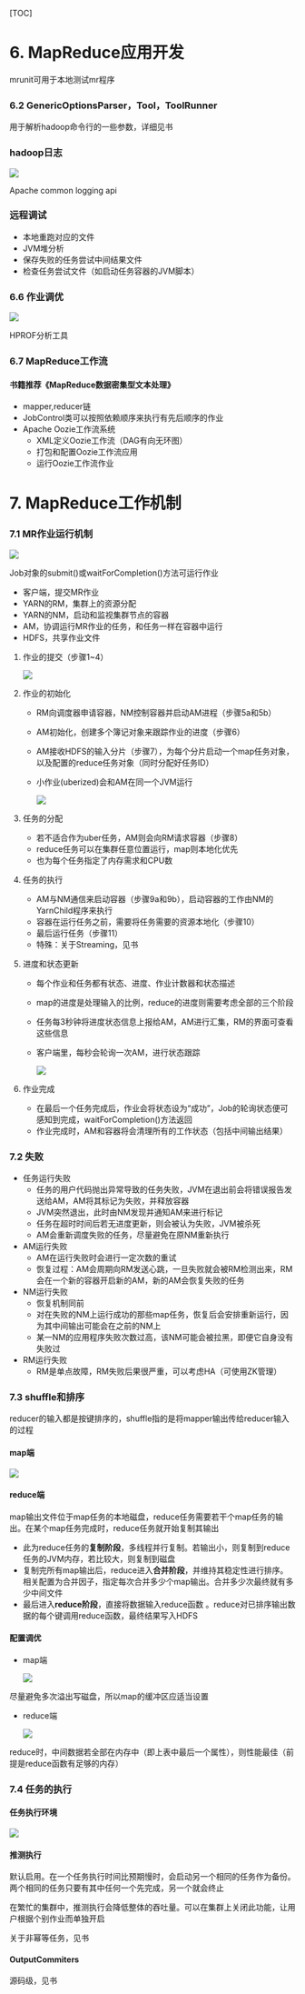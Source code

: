 [TOC]

# 6. MapReduce应用开发

mrunit可用于本地测试mr程序

### 6.2 GenericOptionsParser，Tool，ToolRunner

用于解析hadoop命令行的一些参数，详细见书

### hadoop日志

![](6-1.jpg)

Apache common logging api

### 远程调试

- 本地重跑对应的文件
- JVM堆分析
- 保存失败的任务尝试中间结果文件
- 检查任务尝试文件（如启动任务容器的JVM脚本）

### 6.6 作业调优

![](6-2.jpg)

HPROF分析工具

### 6.7 MapReduce工作流

#### 书籍推荐《MapReduce数据密集型文本处理》

- mapper,reducer链
- JobControl类可以按照依赖顺序来执行有先后顺序的作业
- Apache Oozie工作流系统
  - XML定义Oozie工作流（DAG有向无环图）
  - 打包和配置Oozie工作流应用
  - 运行Oozie工作流作业

# 7. MapReduce工作机制

### 7.1 MR作业运行机制

![](7-1.jpg)

Job对象的submit()或waitForCompletion()方法可运行作业

- 客户端，提交MR作业
- YARN的RM，集群上的资源分配
- YARN的NM，启动和监视集群节点的容器
- AM，协调运行MR作业的任务，和任务一样在容器中运行
- HDFS，共享作业文件



1. 作业的提交（步骤1~4）

   ![](7-2.jpg)

2. 作业的初始化

   - RM向调度器申请容器，NM控制容器并启动AM进程（步骤5a和5b）

   - AM初始化，创建多个簿记对象来跟踪作业的进度（步骤6）

   - AM接收HDFS的输入分片（步骤7），为每个分片启动一个map任务对象，以及配置的reduce任务对象（同时分配好任务ID）

   - 小作业(uberized)会和AM在同一个JVM运行

     ![](7-0.jpg)

3. 任务的分配

   - 若不适合作为uber任务，AM则会向RM请求容器（步骤8）
   - reduce任务可以在集群任意位置运行，map则本地化优先
   - 也为每个任务指定了内存需求和CPU数

4. 任务的执行

   - AM与NM通信来启动容器（步骤9a和9b），启动容器的工作由NM的YarnChild程序来执行
   - 容器在运行任务之前，需要将任务需要的资源本地化（步骤10）
   - 最后运行任务（步骤11）
   - 特殊：关于Streaming，见书

5. 进度和状态更新

   - 每个作业和任务都有状态、进度、作业计数器和状态描述

   - map的进度是处理输入的比例，reduce的进度则需要考虑全部的三个阶段

   - 任务每3秒钟将进度状态信息上报给AM，AM进行汇集，RM的界面可查看这些信息

   - 客户端里，每秒会轮询一次AM，进行状态跟踪

     ![](7-3.jpg)

6. 作业完成

   - 在最后一个任务完成后，作业会将状态设为“成功”，Job的轮询状态便可感知到完成，waitForCompletion()方法返回
   - 作业完成时，AM和容器将会清理所有的工作状态（包括中间输出结果）

### 7.2 失败

- 任务运行失败
  - 任务的用户代码抛出异常导致的任务失败，JVM在退出前会将错误报告发送给AM，AM将其标记为失败，并释放容器
  - JVM突然退出，此时由NM发现并通知AM来进行标记
  - 任务在超时时间后若无进度更新，则会被认为失败，JVM被杀死
  - AM会重新调度失败的任务，尽量避免在原NM重新执行
- AM运行失败
  - AM在运行失败时会进行一定次数的重试
  - 恢复过程：AM会周期向RM发送心跳，一旦失败就会被RM检测出来，RM会在一个新的容器开启新的AM，新的AM会恢复失败的任务
- NM运行失败
  - 恢复机制同前
  - 对在失败的NM上运行成功的那些map任务，恢复后会安排重新运行，因为其中间输出可能会在之前的NM上
  - 某一NM的应用程序失败次数过高，该NM可能会被拉黑，即便它自身没有失败过
- RM运行失败
  - RM是单点故障，RM失败后果很严重，可以考虑HA（可使用ZK管理）

### 7.3 shuffle和排序

reducer的输入都是按键排序的，shuffle指的是将mapper输出传给reducer输入的过程

#### map端

![](7-4.jpg)

#### reduce端

map输出文件位于map任务的本地磁盘，reduce任务需要若干个map任务的输出。在某个map任务完成时，reduce任务就开始复制其输出

- 此为reduce任务的**复制阶段**，多线程并行复制。若输出小，则复制到reduce任务的JVM内存，若比较大，则复制到磁盘
- 复制完所有map输出后，reduce进入**合并阶段**，并维持其稳定性进行排序。相关配置为合并因子，指定每次合并多少个map输出。合并多少次最终就有多少中间文件
- 最后进入**reduce阶段**，直接将数据输入reduce函数 。reduce对已排序输出数据的每个键调用reduce函数，最终结果写入HDFS

#### 配置调优

- map端

  ![](7-5.jpg)

尽量避免多次溢出写磁盘，所以map的缓冲区应适当设置

- reduce端

  ![](7-6.jpg)

reduce时，中间数据若全部在内存中（即上表中最后一个属性），则性能最佳（前提是reduce函数有足够的内存）

### 7.4 任务的执行

#### 任务执行环境

![](7-7.jpg)

#### 推测执行

默认启用。在一个任务执行时间比预期慢时，会启动另一个相同的任务作为备份。两个相同的任务只要有其中任何一个先完成，另一个就会终止

在繁忙的集群中，推测执行会降低整体的吞吐量。可以在集群上关闭此功能，让用户根据个别作业而单独开启

关于非幂等任务，见书

#### OutputCommiters

源码级，见书

